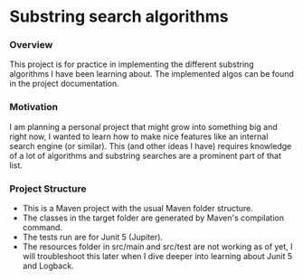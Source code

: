 # Substring search algorithms


### Overview
This project is for practice in implementing the different substring algorithms I have been learning about.
The implemented algos can be found in the project documentation.


### Motivation
I am planning a personal project that might grow into something big and right now, I wanted to learn how to make nice features like an internal search engine (or similar). This (and other ideas I have) requires knowledge of a lot of algorithms and substring searches are a prominent part of that list.


### Project Structure
 * This is a Maven project with the usual Maven folder structure.
 * The classes in the target folder are generated by Maven's compilation command.
 * The tests run are for Junit 5 (Jupiter).
 * The resources folder in src/main and src/test are not working as of yet, I will troubleshoot this later when I dive deeper into learning about Junit 5 and Logback.

